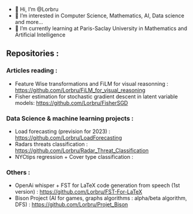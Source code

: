 - 👋 Hi, I’m @Lorbru
- 👀 I’m interested in Computer Science, Mathematics, AI, Data science and more...
- 🌱 I’m currently learning at Paris-Saclay University in Mathematics and Artificial Intelligence

## Repositories : 

### Articles reading : 
- Feature Wise transformations and FiLM for visual reasonning : https://github.com/Lorbru/FiLM_for_visual_reasoning
- Fisher estimation for stochastic gradient descent in latent variable models: https://github.com/Lorbru/FisherSGD

### Data Science & machine learning projects : 
- Load forecasting (prevision for 2023) : https://github.com/Lorbru/LoadForecasting
- Radars threats classification : https://github.com/Lorbru/Radar_Threat_Classification
- NYCtips regression + Cover type classification : 

### Others : 
- OpenAi whisper + FST for LaTeX code generation from speech (1st version) : https://github.com/Lorbru/FST-For-LaTeX
- Bison Project (AI for games, graphs algorithms : alpha/beta algorithm, DFS) : https://github.com/Lorbru/Projet_Bison
